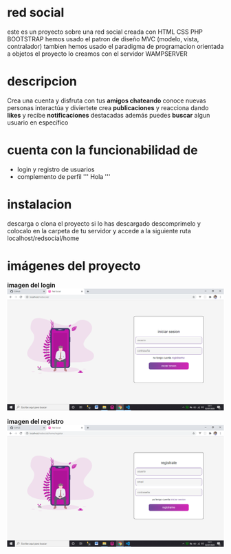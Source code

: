 # red social

este es un proyecto sobre una red social creada con HTML CSS PHP BOOTSTRAP
hemos usado el patron de diseño MVC (modelo, vista, contralador)
tambien hemos usado el paradigma de programacion orientada a objetos
el proyecto lo creamos con el servidor WAMPSERVER

# descripcion

Crea una cuenta y disfruta con tus **amigos chateando**
conoce nuevas personas interactúa y diviertete crea **publicaciones**
y reacciona dando **likes** y recibe **notificaciones**
destacadas además puedes **buscar** algun usuario en específico

# cuenta con la funcionabilidad de

* login y registro de usuarios
* complemento de perfil
''' 
Hola
'''

# instalacion

descarga o clona el proyecto si lo has descargado descomprimelo y 
colocalo en la carpeta de tu servidor y accede a la siguiente ruta localhost/redsocial/home

# imágenes del proyecto
**imagen del login**
![imagen-login](capturasProyecto/imagen-login.png)

**imagen del registro**
![imagen-login](capturasProyecto/imagen-registro.png)
